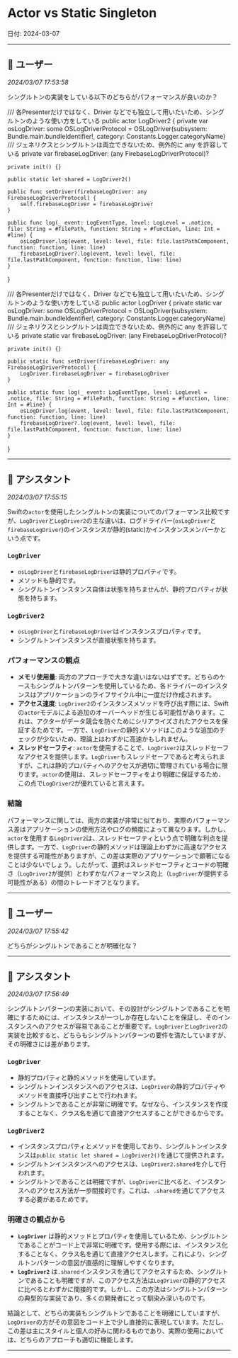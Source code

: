 # Actor vs Static Singleton

日付: 2024-03-07

---

## 👤 ユーザー
*2024/03/07 17:53:58*

シングルトンの実装をしている以下のどちらがパフォーマンスが良いのか？

/// 各Presenterだけではなく、Driver などでも独立して用いたいため、シングルトンのような使い方をしている
public actor LogDriver2 {
    private var osLogDriver: some OSLogDriverProtocol = OSLogDriver(subsystem: Bundle.main.bundleIdentifier!, category: Constants.Logger.categoryName)
    /// ジェネリクスとシングルトンは両立できないため、例外的に any を許容している
    private var firebaseLogDriver: (any FirebaseLogDriverProtocol)?

    private init() {}
    
    public static let shared = LogDriver2()

    public func setDriver(firebaseLogDriver: any FirebaseLogDriverProtocol) {
        self.firebaseLogDriver = firebaseLogDriver
    }

    public func log(_ event: LogEventType, level: LogLevel = .notice, file: String = #filePath, function: String = #function, line: Int = #line) {
        osLogDriver.log(event, level: level, file: file.lastPathComponent, function: function, line: line)
        firebaseLogDriver?.log(event, level: level, file: file.lastPathComponent, function: function, line: line)
    }
}

/// 各Presenterだけではなく、Driver などでも独立して用いたいため、シングルトンのような使い方をしている
public actor LogDriver {
    private static var osLogDriver: some OSLogDriverProtocol = OSLogDriver(subsystem: Bundle.main.bundleIdentifier!, category: Constants.Logger.categoryName)
    /// ジェネリクスとシングルトンは両立できないため、例外的に any を許容している
    private static var firebaseLogDriver: (any FirebaseLogDriverProtocol)?

    private init() {}

    public static func setDriver(firebaseLogDriver: any FirebaseLogDriverProtocol) {
        LogDriver.firebaseLogDriver = firebaseLogDriver
    }

    public static func log(_ event: LogEventType, level: LogLevel = .notice, file: String = #filePath, function: String = #function, line: Int = #line) {
        osLogDriver.log(event, level: level, file: file.lastPathComponent, function: function, line: line)
        firebaseLogDriver?.log(event, level: level, file: file.lastPathComponent, function: function, line: line)
    }
}

---

## 🤖 アシスタント
*2024/03/07 17:55:15*

Swiftの`actor`を使用したシングルトンの実装についてのパフォーマンス比較ですが、`LogDriver`と`LogDriver2`の主な違いは、ログドライバー(`osLogDriver`と`firebaseLogDriver`)のインスタンスが静的(static)かインスタンスメンバーかという点です。

### `LogDriver`

- `osLogDriver`と`firebaseLogDriver`は静的プロパティです。
- メソッドも静的です。
- シングルトンインスタンス自体は状態を持ちませんが、静的プロパティが状態を持ちます。

### `LogDriver2`

- `osLogDriver`と`firebaseLogDriver`はインスタンスプロパティです。
- シングルトンインスタンスが直接状態を持ちます。

### パフォーマンスの観点

- **メモリ使用量**: 両方のアプローチで大きな違いはないはずです。どちらのケースもシングルトンパターンを使用しているため、各ドライバーのインスタンスはアプリケーションのライフサイクル中に一度だけ作成されます。
- **アクセス速度**: `LogDriver2`のインスタンスメソッドを呼び出す際には、Swiftの`actor`モデルによる追加のオーバーヘッドが生じる可能性があります。これは、アクターがデータ競合を防ぐためにシリアライズされたアクセスを保証するためです。一方で、`LogDriver`の静的メソッドはこのような追加のチェックが少ないため、理論上はわずかに高速かもしれません。
- **スレッドセーフティ**: `actor`を使用することで、`LogDriver2`はスレッドセーフなアクセスを提供します。`LogDriver`もスレッドセーフであると考えられますが、これは静的プロパティへのアクセスが適切に管理されている場合に限ります。`actor`の使用は、スレッドセーフティをより明確に保証するため、この点で`LogDriver2`が優れていると言えます。

### 結論

パフォーマンスに関しては、両方の実装が非常に似ており、実際のパフォーマンス差はアプリケーションの使用方法やログの頻度によって異なります。しかし、`actor`を使用する`LogDriver2`は、スレッドセーフティという点で明確な利点を提供します。一方で、`LogDriver`の静的メソッドは理論上わずかに高速なアクセスを提供する可能性がありますが、この差は実際のアプリケーションで顕著になることは少ないでしょう。したがって、選択はスレッドセーフティとコードの明確さ（`LogDriver2`が提供）とわずかなパフォーマンス向上（`LogDriver`が提供する可能性がある）の間のトレードオフとなります。

---

## 👤 ユーザー
*2024/03/07 17:55:42*

どちらがシングルトンであることが明確化な？

---

## 🤖 アシスタント
*2024/03/07 17:56:49*

シングルトンパターンの実装において、その設計がシングルトンであることを明確にするためには、インスタンスが一つしか存在しないことを保証し、そのインスタンスへのアクセスが容易であることが重要です。`LogDriver`と`LogDriver2`の実装を比較すると、どちらもシングルトンパターンの要件を満たしていますが、その明確さには差があります。

### `LogDriver`

- 静的プロパティと静的メソッドを使用しています。
- シングルトンインスタンスへのアクセスは、`LogDriver`の静的プロパティやメソッドを直接呼び出すことで行われます。
- シングルトンであることが非常に明確です。なぜなら、インスタンスを作成することなく、クラス名を通じて直接アクセスすることができるからです。

### `LogDriver2`

- インスタンスプロパティとメソッドを使用しており、シングルトンインスタンスは`public static let shared = LogDriver2()`を通じて提供されます。
- シングルトンインスタンスへのアクセスは、`LogDriver2.shared`を介して行われます。
- シングルトンであることは明確ですが、`LogDriver`に比べると、インスタンスへのアクセス方法が一歩間接的です。これは、`.shared`を通じてアクセスする必要があるためです。

### 明確さの観点から

- **`LogDriver`** は静的メソッドとプロパティを使用しているため、シングルトンであることがコード上で非常に明確です。使用する際には、インスタンス化することなく、クラス名を通じて直接アクセスします。これにより、シングルトンパターンの意図が直感的に理解しやすくなります。
- **`LogDriver2`** は`.shared`インスタンスを通じてアクセスするため、シングルトンであることも明確ですが、このアクセス方法は`LogDriver`の静的アクセスに比べるとわずかに間接的です。しかし、この方法はシングルトンパターンの典型的な実装であり、多くの開発者にとって馴染み深いものです。

結論として、どちらの実装もシングルトンであることを明確にしていますが、`LogDriver`の方がその意図をコード上で少し直接的に表現しています。ただし、この差は主にスタイルと個人の好みに関わるものであり、実際の使用においては、どちらのアプローチも適切に機能します。

---
